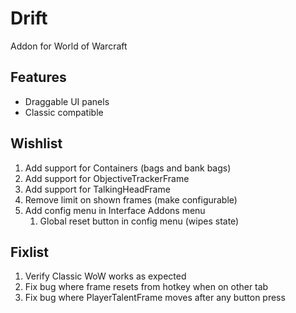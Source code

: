 # Drift
Addon for World of Warcraft

## Features
* Draggable UI panels
* Classic compatible

## Wishlist
1. Add support for Containers (bags and bank bags)
1. Add support for ObjectiveTrackerFrame
1. Add support for TalkingHeadFrame
1. Remove limit on shown frames (make configurable)
1. Add config menu in Interface Addons menu
   1. Global reset button in config menu (wipes state)

## Fixlist
1. Verify Classic WoW works as expected
1. Fix bug where frame resets from hotkey when on other tab
1. Fix bug where PlayerTalentFrame moves after any button press